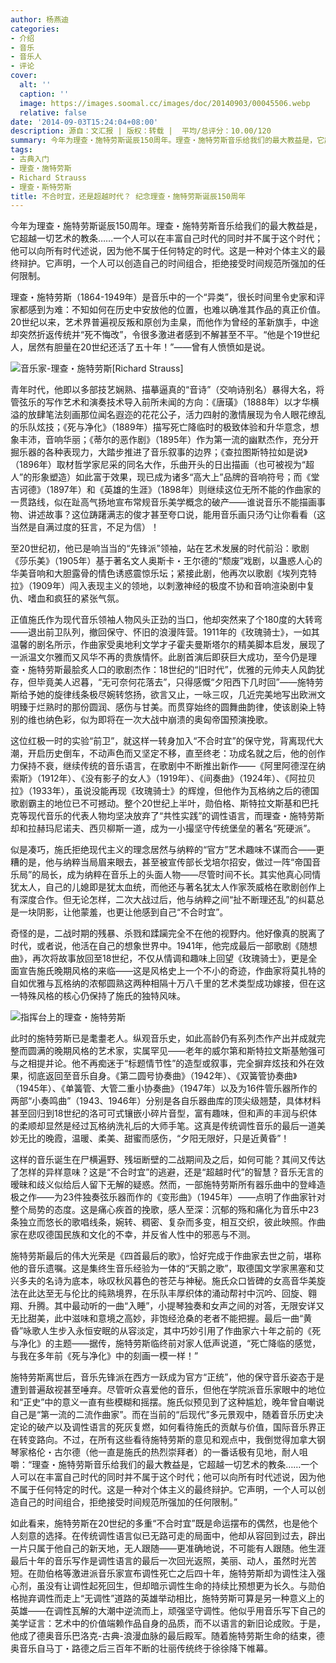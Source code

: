 ```yaml
---
author: 杨燕迪
categories:
- 介绍
- 音乐
- 音乐人
- 评论
cover:
  alt: ''
  caption: ''
  image: https://images.soomal.cc/images/doc/20140903/00045506.webp
  relative: false
date: '2014-09-03T15:24:04+08:00'
description: 源自：文汇报 | 版权：转载 |  平均/总评分：10.00/120
summary: 今年为理查・施特劳斯诞辰150周年。理查・施特劳斯音乐给我们的最大教益是，它超越一切艺术的教条……一个人可以在丰富自己时代的同时并不属于这个时代；他可以向所有时代述说，因为他不属于任何特定的时代。这是一种对个体主义的最终辩护。它声明，一个人可以创造自己的时间组合，拒绝接受时间规范所强加的任何限制……
tags:
- 古典入门
- 理查・施特劳斯
- Richard Strauss
- 理查・斯特劳斯
title: 不合时宜，还是超越时代？ 纪念理查・施特劳斯诞辰150周年
---
```


今年为理查・施特劳斯诞辰150周年。理查・施特劳斯音乐给我们的最大教益是，它超越一切艺术的教条……一个人可以在丰富自己时代的同时并不属于这个时代；他可以向所有时代述说，因为他不属于任何特定的时代。这是一种对个体主义的最终辩护。它声明，一个人可以创造自己的时间组合，拒绝接受时间规范所强加的任何限制。

理查・施特劳斯（1864-1949年）是音乐中的一个“异类”，很长时间里令史家和评家都感到为难：不知如何在历史中安放他的位置，也难以确准其作品的真正价值。20世纪以来，艺术界普遍视反叛和原创为圭臬，而他作为曾经的革新旗手，中途却突然折返传统并“死不悔改”，令很多激进者感到不解甚至不平。“他是个19世纪人，居然有胆量在20世纪还活了五十年！”――曾有人愤愤如是说。

![音乐家-理查・施特劳斯[Richard Strauss]](https://images.soomal.cc/images/doc/20120714/00021072.webp)





青年时代，他即以多部技艺娴熟、描摹逼真的“音诗”（交响诗别名）暴得大名，将管弦乐的写作艺术和演奏技术导入前所未闻的方向：《唐璜》（1888年）以才华横溢的放肆笔法刻画那位闻名遐迩的花花公子，活力四射的激情展现为令人眼花缭乱的乐队炫技；《死与净化》（1889年）描写死亡降临时的极致体验和升华意念，想象丰沛，音响华丽；《蒂尔的恶作剧》（1895年）作为第一流的幽默杰作，充分开掘乐器的各种表现力，大踏步推进了音乐叙事的边界；《查拉图斯特拉如是说》（1896年）取材哲学家尼采的同名大作，乐曲开头的日出描画（也可被视为“超人”的形象塑造）如此富于效果，现已成为诸多“高大上”品牌的音响符号；而《堂吉诃德》（1897年）和《英雄的生涯》（1898年）则继续这位无所不能的作曲家的一贯路线，似在趾高气扬地宣布常规音乐美学概念的破产――谁说音乐不能描画事物、讲述故事？这位踌躇满志的俊才甚至夸口说，能用音乐画只汤勺让你看看（这当然是自满过度的狂言，不足为信）！

至20世纪初，他已是响当当的“先锋派”领袖，站在艺术发展的时代前沿：歌剧《莎乐美》（1905年）基于著名文人奥斯卡・王尔德的“颓废”戏剧，以蛊惑人心的华美音响和大胆露骨的情色诱惑震惊乐坛；紧接此剧，他再次以歌剧《埃列克特拉》（1909年）闯入表现主义的领地，以刺激神经的极度不协和音响渲染剧中复仇、嗜血和疯狂的紧张气氛。

正值施氏作为现代音乐领袖人物风头正劲的当口，他却突然来了个180度的大转弯――退出前卫队列，撤回保守、怀旧的浪漫阵营。1911年的《玫瑰骑士》，一如其温馨的剧名所示，作曲家受奥地利文学才子霍夫曼斯塔尔的精美脚本启发，展现了一派温文尔雅而又风华不再的贵族情怀。此剧首演后即获巨大成功，至今仍是理查・施特劳斯最脍炙人口的歌剧杰作：18世纪的“旧时代”，优雅的元帅夫人风韵犹存，但毕竟美人迟暮，“无可奈何花落去”，只得感慨“夕阳西下几时回”――施特劳斯给予她的旋律线条极尽婉转悠扬，欲言又止，一咏三叹，几近完美地写出欧洲文明臻于烂熟时的那份圆润、感伤与甘美。而贯穿始终的圆舞曲韵律，使该剧染上特别的维也纳色彩，似为即将在一次大战中崩溃的奥匈帝国预演挽歌。

这位红极一时的实验“前卫”，就这样一转身加入“不合时宜”的保守党，背离现代大潮，开启历史倒车，不动声色而又坚定不移，直至终老：功成名就之后，他的创作力保持不衰，继续传统的音乐语言，在歌剧中不断推出新作――《阿里阿德涅在纳索斯》（1912年）、《没有影子的女人》（1919年）、《间奏曲》（1924年）、《阿拉贝拉》（1933年），虽说没能再现《玫瑰骑士》的辉煌，但他作为瓦格纳之后的德国歌剧霸主的地位已不可撼动。整个20世纪上半叶，勋伯格、斯特拉文斯基和巴托克等现代音乐的代表人物均坚决放弃了“共性实践”的调性语言，而理查・施特劳斯却和拉赫玛尼诺夫、西贝柳斯一道，成为一小撮坚守传统堡垒的著名“死硬派”。

似是凑巧，施氏拒绝现代主义的理念居然与纳粹的“官方”艺术趣味不谋而合――更糟的是，他与纳粹当局眉来眼去，甚至被宣传部长戈培尔招安，做过一阵“帝国音乐局”的局长，成为纳粹在音乐上的头面人物――尽管时间不长。其实他真心同情犹太人，自己的儿媳即是犹太血统，而他还与著名犹太人作家茨威格在歌剧创作上有深度合作。但无论怎样，二次大战过后，他与纳粹之间“扯不断理还乱”的纠葛总是一块阴影，让他蒙羞，也更让他感到自己“不合时宜”。

奇怪的是，二战时期的残暴、杀戮和蹂躏完全不在他的视野内。他好像真的脱离了时代，或者说，他活在自己的想象世界中。1941年，他完成最后一部歌剧《随想曲》，再次将故事放回至18世纪，不仅从情调和趣味上回望《玫瑰骑士》，更是全面宣告施氏晚期风格的来临――这是风格史上一个不小的奇迹，作曲家将莫扎特的自如优雅与瓦格纳的浓郁圆熟这两种相隔十万八千里的艺术类型成功嫁接，但在这一特殊风格的核心仍保持了施氏的独特风味。

![指挥台上的理查・施特劳斯](https://images.soomal.cc/images/doc/20140903/00045506.webp)





此时的施特劳斯已是耄耋老人。纵观音乐史，如此高龄仍有系列杰作产出并成就完整而圆满的晚期风格的艺术家，实属罕见――老年的威尔第和斯特拉文斯基勉强可与之相提并论。他不再痴迷于“标题情节性”的造型或叙事，完全摒弃炫技和外在效果，彻底返回至音乐自身。《第二圆号协奏曲》（1942年）、《双簧管协奏曲》（1945年）、《单簧管、大管二重小协奏曲》（1947年）以及为16件管乐器所作的两部“小奏鸣曲”（1943、1946年）分别是各自乐器曲库的顶尖级翘楚，具体材料甚至回归到18世纪的洛可可式镶嵌小碎片音型，富有趣味，但和声的丰润与织体的柔顺却显然是经过瓦格纳洗礼后的大师手笔。这真是传统调性音乐的最后一道美妙无比的晚霞，温暖、柔美、甜蜜而感伤，“夕阳无限好，只是近黄昏”！

这样的音乐诞生在尸横遍野、残垣断壁的二战期间及之后，如何可能？其间又传达了怎样的异样意味？这是“不合时宜”的逃避，还是“超越时代”的智慧？音乐无言的暧昧和歧义似给后人留下无解的疑惑。然而，一部施特劳斯所有器乐曲中的登峰造极之作――为23件独奏弦乐器而作的《变形曲》（1945年）――点明了作曲家针对整个局势的态度。这是痛心疾首的挽歌，感人至深：沉郁的殇和痛化为音乐中23条独立而悠长的歌唱线条，婉转、稠密、复杂而多变，相互交织，彼此映照。作曲家在悲叹德国民族和文化的不幸，并反省人性中的邪恶与不测。

施特劳斯最后的伟大光荣是《四首最后的歌》，恰好完成于作曲家去世之前，堪称他的音乐遗嘱。这是集终生音乐经验为一体的“天鹅之歌”，取德国文学家黑塞和艾兴多夫的名诗为底本，咏叹秋风暮色的苍茫与神秘。施氏众口皆碑的女高音华美旋法在此达至无与伦比的纯熟境界，在乐队丰厚织体的涌动帮衬中沉吟、回旋、翱翔、升腾。其中最动听的一曲“入睡”，小提琴独奏和女声之间的对答，无限安详又无比甜美，此中滋味和意境之高妙，非饱经沧桑的老者不能把握。最后一曲“黄昏”咏歌人生步入永恒安眠的从容淡定，其中巧妙引用了作曲家六十年之前的《死与净化》的主题――据传，施特劳斯临终前对家人低声说道，“死亡降临的感觉，与我在多年前《死与净化》中的刻画一模一样！”

施特劳斯离世后，音乐先锋派在西方一跃成为官方“正统”，他的保守音乐姿态于是遭到普遍敌视甚至唾弃。尽管听众喜爱他的音乐，但他在学院派音乐家眼中的地位和“正史”中的意义一直有些模糊和摇摆。施氏似预见到了这种尴尬，晚年曾自嘲说自己是“第一流的二流作曲家”。而在当前的“后现代”多元景观中，随着音乐历史决定论的破产以及调性语言的死灰复燃，如何看待施氏的贡献与价值，国际音乐界正在转变路向。不过，在所有这些看待施特劳斯的意见和观点中，我倒觉得加拿大钢琴家格伦・古尔德（他一直是施氏的热烈崇拜者）的一番话极有见地，耐人咀嚼：“理查・施特劳斯音乐给我们的最大教益是，它超越一切艺术的教条……一个人可以在丰富自己时代的同时并不属于这个时代；他可以向所有时代述说，因为他不属于任何特定的时代。这是一种对个体主义的最终辩护。它声明，一个人可以创造自己的时间组合，拒绝接受时间规范所强加的任何限制。”

如此看来，施特劳斯在20世纪的多重“不合时宜”既是命运摆布的偶然，也是他个人刻意的选择。在传统调性语言似已无路可走的局面中，他却从容回到过去，辟出一片只属于他自己的新天地，无人跟随――更准确地说，不可能有人跟随。他生涯最后十年的音乐写作是调性语言的最后一次回光返照，美丽、动人，虽然时光苦短。在勋伯格等激进派音乐家宣布调性死亡之后四十年，施特劳斯却为调性注入强心剂，虽没有让调性起死回生，但却暗示调性生命的持续比预想更为长久。与勋伯格抛弃调性而走上“无调性”道路的英雄举动相比，施特劳斯可算是另一种意义上的英雄――在调性瓦解的大潮中逆流而上，顽强坚守调性。他似乎用音乐写下自己的美学证言：艺术中的价值端赖作品自身的品质，而不以语言的新旧论成败。于是，他成了德奥音乐巴洛克-古典-浪漫血脉的最后殿军。随着施特劳斯生命的结束，德奥音乐自马丁・路德之后三百年不断的壮丽传统终于徐徐降下帷幕。